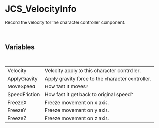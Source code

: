 <div id="content-header">
  <h1>JCS_VelocityInfo</h1>
</div>

<p>
  Record the velocity for the character controller component.
</p>


<br/>
<h2>Variables</h2>
<br/>

<table>
  <tr>
    <td>Velocity</td>
    <td>Velocity apply to this character controller.</td>
  </tr>
  <tr>
    <td>ApplyGravity</td>
    <td>Apply gravity force to the character controller.</td>
  </tr>
  <tr>
    <td>MoveSpeed</td>
    <td>How fast it moves?</td>
  </tr>
  <tr>
    <td>SpeedFriction</td>
    <td>How fast it get back to original speed?</td>
  </tr>
  <tr>
    <td>FreezeX</td>
    <td>Freeze movement on x axis.</td>
  </tr>
  <tr>
    <td>FreezeY</td>
    <td>Freeze movement on y axis.</td>
  </tr>
  <tr>
    <td>FreezeZ</td>
    <td>Freeze movement on z axis.</td>
  </tr>
</table>
